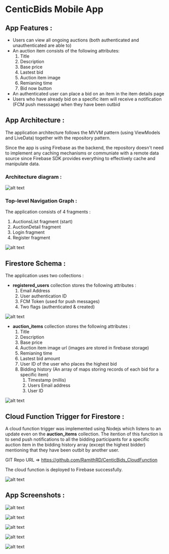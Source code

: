# CenticBids Mobile App

## App Features :

- Users can view all ongoing auctions (both authenticated and unauthenticated are able to)
- An auction item consists of the following attributes:
   1. Title
   2. Description
   3. Base price
   4. Lastest bid
   5. Auction item image
   6. Remianing time
   7. Bid now button    
- An authenticated user can place a bid on an item in the item details page
- Users who have already bid on a specific item will receive a notification (FCM push messsage) when they have been outbid
  
  
## App Architecture :

The application architecture follows the MVVM pattern (using ViewModels and LiveData) together with the repository pattern.

Since the app is using Firebase as the backend, the repository doesn't need to implement any caching mechanisms or communiate with a remote data source since Firebase SDK provides everything to effectively cache and manipulate data.


### Architecture diagram :

![alt text](doc_assets/centic_bid_app_arch.png "CenticBids App architecture")


### Top-level Navigation Graph :

The application consists of 4 fragments :

1. AuctionsList fragment (start)
2. AuctionDetail fragment
3. Login fragment
4. Register fragment

![alt text](doc_assets/nav_graph.png "CenticBids Top-level Navigation Graph")



## Firestore Schema :

The application uses two collections :

- __registered_users__ collection stores the following attributes :
   1. Email Address
   2. User authentication ID
   3. FCM Token (used for push messages)
   4. Two flags (authenticated & created)

![alt text](doc_assets/regsitered_uses_doc.png "registered_users collection structure")


- __auction_items__ collection stores the following attributes :
   1. Title
   2. Description
   3. Base price
   4. Auction item image url (images are stored in firebase storage)
   5. Remianing time
   6. Lastest bid amount
   7. User ID of the user who places the highest bid
   8. Bidding history (An array of maps storing records of each bid for a specific item)
      1.  Timestamp (millis)
      2.  Users Email address
      3.  User ID

![alt text](doc_assets/auction_item.doc.png "registered_users collection structure")



## Cloud Function Trigger for Firestore :

A cloud function trigger was implemented using Nodejs which listens to an update even on the __auction_items__ collection. The itention of this function is to send push notifications to all the bidding participants for a specific auction item in the bidding history array (except the highest bidder) mentioning that they have been outbit by another user. 

GIT Repo URL => https://github.com/RamithRD/CenticBids_CloudFunction

The cloud function is deployed to Firebase successfully.

![alt text](doc_assets/cloud_function.png "Cloud Function Trigger for Firestore")


## App Screenshots :

![alt text](doc_assets/active_auctions_list.jpg "")

![alt text](doc_assets/bidding_screen.jpg "")

![alt text](doc_assets/sign_in_screen.jpg "")

![alt text](doc_assets/outbid_notification.jpg "")

![alt text](doc_assets/user_logged_in.jpg "")